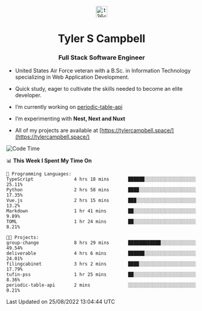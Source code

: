 <p align="center">
<a href="https://www.linkedin.com/in/t36campbell" target="blank"><img align="center" src="https://ik.imagekit.io/t36campbell/Portfolio/linkedin.png.original_m8bbGgPh6.png" alt="t36campbell" height="30" width="30" /></a>
</p>
<h1 align="center">Tyler S Campbell</h1>
<h3 align="center">Full Stack Software Engineer</h3>

* United States Air Force veteran with a B.Sc. in Information Technology specializing in Web Application Development. 

* Quick study, eager to cultivate the skills needed to become an elite developer.

* I’m currently working on [periodic-table-api](https://github.com/t36campbell/periodic-table-api)

* I’m experimenting with **Nest, Next and Nuxt**

* All of my projects are available at [https://tylercampbell.space/](https://tylercampbell.space/)

<!--START_SECTION:waka-->
![Code Time](http://img.shields.io/badge/Code%20Time-1%2C754%20hrs%2044%20mins-blue)

📊 **This Week I Spent My Time On** 

```text
💬 Programming Languages: 
TypeScript               4 hrs 18 mins       ██████░░░░░░░░░░░░░░░░░░░   25.11% 
Python                   2 hrs 58 mins       ████░░░░░░░░░░░░░░░░░░░░░   17.35% 
Vue.js                   2 hrs 15 mins       ███░░░░░░░░░░░░░░░░░░░░░░   13.2% 
Markdown                 1 hr 41 mins        ██░░░░░░░░░░░░░░░░░░░░░░░   9.89% 
TOML                     1 hr 24 mins        ██░░░░░░░░░░░░░░░░░░░░░░░   8.21%

🐱‍💻 Projects: 
group-change             8 hrs 29 mins       ████████████░░░░░░░░░░░░░   49.54% 
deliverable              4 hrs 6 mins        ██████░░░░░░░░░░░░░░░░░░░   24.01% 
filingcabinet            3 hrs 2 mins        ████░░░░░░░░░░░░░░░░░░░░░   17.79% 
tufin-pss                1 hr 25 mins        ██░░░░░░░░░░░░░░░░░░░░░░░   8.36% 
periodic-table-api       2 mins              ░░░░░░░░░░░░░░░░░░░░░░░░░   0.21%

```


 Last Updated on 25/08/2022 13:04:44 UTC
<!--END_SECTION:waka-->
